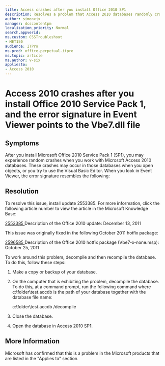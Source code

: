 ```yaml
---
title: Access crashes after you install Office 2010 SP1
description: Resolves a problem that Access 2010 databases randomly crash after you install Office 2010 SP1.
author: simonxjx
manager: dcscontentpm
localization_priority: Normal
search.appverid: 
ms.custom: CSSTroubleshoot
- MET150
audience: ITPro
ms.prod: office-perpetual-itpro
ms.topic: article
ms.author: v-six
appliesto:
- Access 2010
---
```


# Access 2010 crashes after you install Office 2010 Service Pack 1, and the error signature in Event Viewer points to the Vbe7.dll file

## Symptoms

After you install Microsoft Office 2010 Service Pack 1 (SP1), you may experience random crashes when you work with Microsoft Access 2010 databases. These crashes may occur in those databases when you open objects, or you try to use the Visual Basic Editor. When you look in Event Viewer, the error signature resembles the following: 

## Resolution

To resolve this issue, install update 2553385. For more information, click the following article number to view the article in the Microsoft Knowledge Base:

[2553385 ](https://support.microsoft.com/help/2553385) Description of the Office 2010 update: December 13, 2011

This issue was originally fixed in the following October 2011 hotfix package:

[2596585 ](https://support.microsoft.com/help/2596585) Description of the Office 2010 hotfix package (Vbe7-x-none.msp): October 25, 2011 

To work around this problem, decompile and then recompile the database. To do this, follow these steps:

1. Make a copy or backup of your database.   
2. On the computer that is exhibiting the problem, decompile the database. To do this, at a command prompt, run the following command where c:\folder\test.accdb is the path of your database together with the database file name:

   c:\folder\test.accdb /decompile   
3. Close the database.   
4. Open the database in Access 2010 SP1.   

## More Information

Microsoft has confirmed that this is a problem in the Microsoft products that are listed in the "Applies to" section.